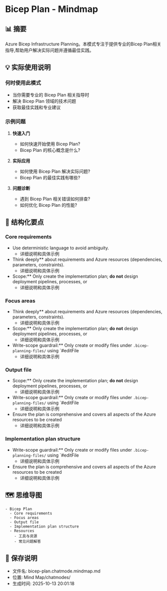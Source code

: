 # Bicep Plan - Mindmap

## 📊 摘要
Azure Bicep Infrastructure Planning。本模式专注于提供专业的Bicep Plan相关指导,帮助用户解决实际问题并遵循最佳实践。

## 💡 实际使用说明

### 何时使用此模式
- 当你需要专业的 Bicep Plan 相关指导时
- 解决 Bicep Plan 领域的技术问题
- 获取最佳实践和专业建议

### 示例问题

1. **快速入门**
   - 如何快速开始使用 Bicep Plan?
   - Bicep Plan 的核心概念是什么?

2. **实际应用**
   - 如何使用 Bicep Plan 解决实际问题?
   - Bicep Plan 的最佳实践有哪些?

3. **问题诊断**
   - 遇到 Bicep Plan 相关错误如何排查?
   - 如何优化 Bicep Plan 的性能?

## 📝 结构化要点

### Core requirements
- Use deterministic language to avoid ambiguity.
  - 详细说明和具体示例
- Think deeply** about requirements and Azure resources (dependencies, parameters, constraints).
  - 详细说明和具体示例
- Scope:** Only create the implementation plan; **do not** design deployment pipelines, processes, or 
  - 详细说明和具体示例

### Focus areas
- Think deeply** about requirements and Azure resources (dependencies, parameters, constraints).
  - 详细说明和具体示例
- Scope:** Only create the implementation plan; **do not** design deployment pipelines, processes, or 
  - 详细说明和具体示例
- Write-scope guardrail:** Only create or modify files under `.bicep-planning-files/` using `#editFile
  - 详细说明和具体示例

### Output file
- Scope:** Only create the implementation plan; **do not** design deployment pipelines, processes, or 
  - 详细说明和具体示例
- Write-scope guardrail:** Only create or modify files under `.bicep-planning-files/` using `#editFile
  - 详细说明和具体示例
- Ensure the plan is comprehensive and covers all aspects of the Azure resources to be created
  - 详细说明和具体示例

### Implementation plan structure
- Write-scope guardrail:** Only create or modify files under `.bicep-planning-files/` using `#editFile
  - 详细说明和具体示例
- Ensure the plan is comprehensive and covers all aspects of the Azure resources to be created
  - 详细说明和具体示例


## 🗺️ 思维导图

```mindmap
- Bicep Plan
  - Core requirements
  - Focus areas
  - Output file
  - Implementation plan structure
  - Resources
    - 工具与资源
    - 常见问题解答
```

## 💾 保存说明
- 文件名: bicep-plan.chatmode.mindmap.md
- 位置: Mind Map/chatmodes/
- 生成时间: 2025-10-13 20:01:18
